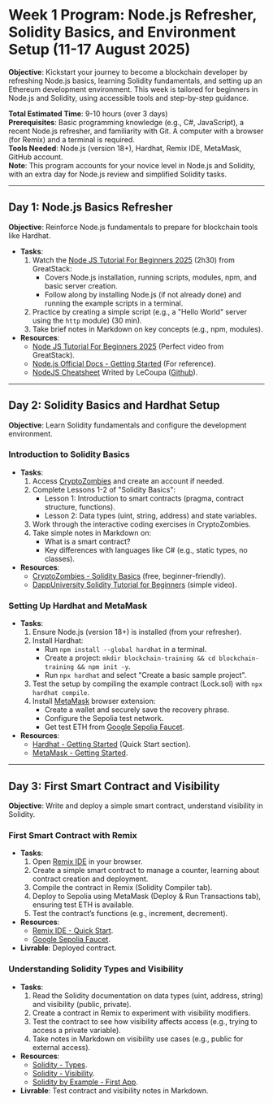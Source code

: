 # Week 1 Program: Node.js Refresher, Solidity Basics, and Environment Setup (11-17 August 2025)

**Objective**: Kickstart your journey to become a blockchain developer by refreshing Node.js basics, learning Solidity fundamentals, and setting up an Ethereum development environment. This week is tailored for beginners in Node.js and Solidity, using accessible tools and step-by-step guidance.

**Total Estimated Time**: 9-10 hours (over 3 days)  
**Prerequisites**: Basic programming knowledge (e.g., C#, JavaScript), a recent Node.js refresher, and familiarity with Git. A computer with a browser (for Remix) and a terminal is required.  
**Tools Needed**: Node.js (version 18+), Hardhat, Remix IDE, MetaMask, GitHub account.  
**Note**: This program accounts for your novice level in Node.js and Solidity, with an extra day for Node.js review and simplified Solidity tasks.

---

## Day 1: Node.js Basics Refresher

**Objective**: Reinforce Node.js fundamentals to prepare for blockchain tools like Hardhat.

- **Tasks**:
  1. Watch the [Node JS Tutorial For Beginners 2025](https://www.youtube.com/watch?v=yGl3f0xTl_0) (2h30) from GreatStack:
     - Covers Node.js installation, running scripts, modules, npm, and basic server creation.
     - Follow along by installing Node.js (if not already done) and running the example scripts in a terminal.
  2. Practice by creating a simple script (e.g., a "Hello World" server using the `http` module) (30 min).
  3. Take brief notes in Markdown on key concepts (e.g., npm, modules).
- **Resources**:
  - [Node JS Tutorial For Beginners 2025](https://www.youtube.com/watch?v=yGl3f0xTl_0) (Perfect video from GreatStack).
  - [Node.js Official Docs - Getting Started](https://nodejs.org/en/learn/getting-started/introduction-to-nodejs) (For reference).
  - [NodeJS Cheatsheet](https://github.com/LeCoupa/awesome-cheatsheets/blob/master/backend/node.js) Writed by LeCoupa ([Github](https://github.com/LeCoupa)).

---

## Day 2: Solidity Basics and Hardhat Setup

**Objective**: Learn Solidity fundamentals and configure the development environment.

### Introduction to Solidity Basics

- **Tasks**:
  1. Access [CryptoZombies](https://cryptozombies.io/) and create an account if needed.
  2. Complete Lessons 1-2 of "Solidity Basics":
     - Lesson 1: Introduction to smart contracts (pragma, contract structure, functions).
     - Lesson 2: Data types (uint, string, address) and state variables.
  3. Work through the interactive coding exercises in CryptoZombies.
  4. Take simple notes in Markdown on:
     - What is a smart contract?
     - Key differences with languages like C# (e.g., static types, no classes).
- **Resources**:
  - [CryptoZombies - Solidity Basics](https://cryptozombies.io/en/course) (free, beginner-friendly).
  - [DappUniversity Solidity Tutorial for Beginners](https://www.dappuniversity.com/articles/solidity-tutorial) (simple video).

### Setting Up Hardhat and MetaMask

- **Tasks**:
  1. Ensure Node.js (version 18+) is installed (from your refresher).
  2. Install Hardhat:
     - Run `npm install --global hardhat` in a terminal.
     - Create a project: `mkdir blockchain-training && cd blockchain-training && npm init -y`.
     - Run `npx hardhat` and select "Create a basic sample project".
  3. Test the setup by compiling the example contract (Lock.sol) with `npx hardhat compile`.
  4. Install [MetaMask](https://metamask.io/) browser extension:
     - Create a wallet and securely save the recovery phrase.
     - Configure the Sepolia test network.
     - Get test ETH from [Google Sepolia Faucet](https://cloud.google.com/application/web3/faucet/ethereum/sepolia).
- **Resources**:
  - [Hardhat - Getting Started](https://hardhat.org/hardhat-runner/docs/getting-started) (Quick Start section).
  - [MetaMask - Getting Started](https://docs.metamask.io/guide/getting-started.html).

---

## Day 3: First Smart Contract and Visibility

**Objective**: Write and deploy a simple smart contract, understand visibility in Solidity.

### First Smart Contract with Remix

- **Tasks**:
  1. Open [Remix IDE](https://remix.ethereum.org/) in your browser.
  2. Create a simple smart contract to manage a counter, learning about contract creation and deployment.
  3. Compile the contract in Remix (Solidity Compiler tab).
  4. Deploy to Sepolia using MetaMask (Deploy & Run Transactions tab), ensuring test ETH is available.
  5. Test the contract’s functions (e.g., increment, decrement).
- **Resources**:
  - [Remix IDE - Quick Start](https://remix-ide.readthedocs.io/en/latest/create_deploy.html).
  - [Google Sepolia Faucet](https://cloud.google.com/application/web3/faucet/ethereum/sepolia).
- **Livrable**: Deployed contract.

### Understanding Solidity Types and Visibility

- **Tasks**:
  1. Read the Solidity documentation on data types (uint, address, string) and visibility (public, private).
  2. Create a contract in Remix to experiment with visibility modifiers.
  3. Test the contract to see how visibility affects access (e.g., trying to access a private variable).
  4. Take notes in Markdown on visibility use cases (e.g., public for external access).
- **Resources**:
  - [Solidity - Types](https://docs.soliditylang.org/en/latest/types.html).
  - [Solidity - Visibility](https://docs.soliditylang.org/en/latest/contracts.html#visibility-and-getters).
  - [Solidity by Example - First App](https://solidity-by-example.org/first-app/).
- **Livrable**: Test contract and visibility notes in Markdown.
